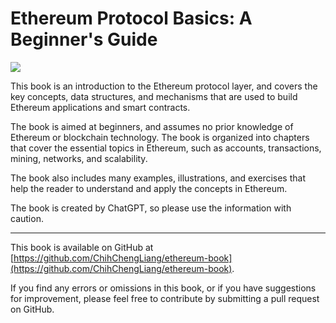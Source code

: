 # Ethereum Protocol Basics: A Beginner's Guide

![](./images/DALL%C2%B7E%202022-12-03%2022.23.15%20-%20A%20rubber%20duck%20holding%20a%20book%20and%20smiling.png)

This book is an introduction to the Ethereum protocol layer, and covers the key concepts, data structures, and mechanisms that are used to build Ethereum applications and smart contracts.

The book is aimed at beginners, and assumes no prior knowledge of Ethereum or blockchain technology. The book is organized into chapters that cover the essential topics in Ethereum, such as accounts, transactions, mining, networks, and scalability.

The book also includes many examples, illustrations, and exercises that help the reader to understand and apply the concepts in Ethereum.

The book is created by ChatGPT, so please use the information with caution.

---

This book is available on GitHub at [https://github.com/ChihChengLiang/ethereum-book](https://github.com/ChihChengLiang/ethereum-book).

If you find any errors or omissions in this book, or if you have suggestions for improvement, please feel free to contribute by submitting a pull request on GitHub.